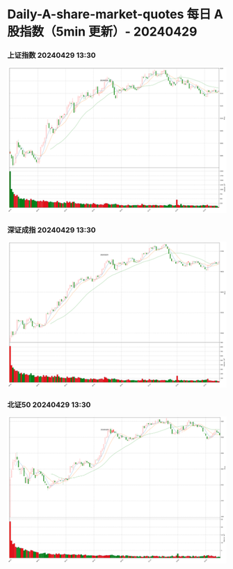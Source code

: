
# Daily-A-share-market-quotes 每日 A 股指数（5min 更新）- 20240429

### 上证指数 20240429 13:30
![](./fig/2024/4/20240429-sh000001.png)

### 深证成指 20240429 13:30
![](./fig/2024/4/20240429-sz399001.png)

### 北证50 20240429 13:30
![](./fig/2024/4/20240429-bj899050.png)
